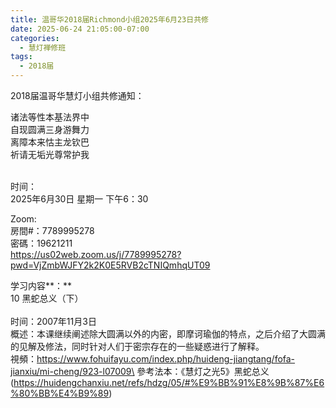 ```yaml
---
title: 温哥华2018届Richmond小组2025年6月23日共修
date: 2025-06-24 21:05:00-07:00
categories:
  - 慧灯禅修班
tags:
  - 2018届
---
```

2018届温哥华慧灯小组共修通知：

诸法等性本基法界中\
自现圆满三身游舞力\
离障本来怙主龙钦巴\
祈请无垢光尊常护我

\
时间：\
2025年6月30日 星期一 下午6：30

Zoom:\
房間#：7789995278\
密碼：19621211\
https://us02web.zoom.us/j/7789995278?pwd=VjZmbWJFY2k2K0E5RVB2cTNIQmhqUT09

学习内容**：**\
10 黑蛇总义（下）\
\
时间：2007年11月3日\
概述：本课继续阐述除大圆满以外的内密，即摩诃瑜伽的特点，之后介绍了大圆满的见解及修法，同时针对人们于密宗存在的一些疑惑进行了解释。\
視頻：https://www.fohuifayu.com/index.php/huideng-jiangtang/fofa-jianxiu/mi-cheng/923-l07009\
參考法本：《慧灯之光5》黑蛇总义(https://huidengchanxiu.net/refs/hdzg/05/#%E9%BB%91%E8%9B%87%E6%80%BB%E4%B9%89)
